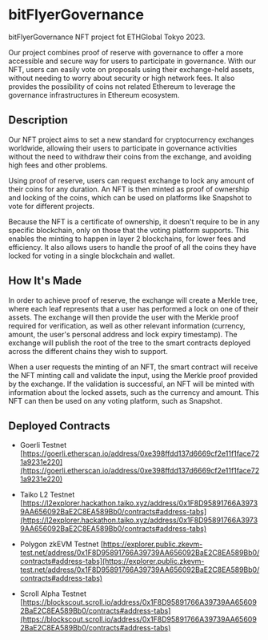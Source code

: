 # bitFlyerGovernance
bitFlyerGovernance NFT project fot ETHGlobal Tokyo 2023.

Our project combines proof of reserve with governance to offer a more accessible and secure way for users to participate in governance. With our NFT, users can easily vote on proposals using their exchange-held assets, without needing to worry about security or high network fees. It also provides the possibility of coins not related Ethereum to leverage the governance infrastructures in Ethereum ecosystem.

## Description
Our NFT project aims to set a new standard for cryptocurrency exchanges worldwide, allowing their users to participate in governance activities without the need to withdraw their coins from the exchange, and avoiding high fees and other problems.

Using proof of reserve, users can request exchange to lock any amount of their coins for any duration. An NFT is then minted as proof of ownership and locking of the coins, which can be used on platforms like Snapshot to vote for different projects.

Because the NFT is a certificate of ownership, it doesn't require to be in any specific blockchain, only on those that the voting platform supports. This enables the minting to happen in layer 2 blockchains, for lower fees and efficiency. It also allows users to handle the proof of all the coins they have locked for voting in a single blockchain and wallet.

## How It's Made
In order to achieve proof of reserve, the exchange will create a Merkle tree, where each leaf represents that a user has performed a lock on one of their assets. The exchange will then provide the user with the Merkle proof required for verification, as well as other relevant information (currency, amount, the user's personal address and lock expiry timestamp). The exchange will publish the root of the tree to the smart contracts deployed across the different chains they wish to support.

When a user requests the minting of an NFT, the smart contract will receive the NFT minting call and validate the input, using the Merkle proof provided by the exchange. If the validation is successful, an NFT will be minted with information about the locked assets, such as the currency and amount. This NFT can then be used on any voting platform, such as Snapshot.

## Deployed Contracts

* Goerli Testnet
[https://goerli.etherscan.io/address/0xe398ffdd137d6669cf2e11f1face721a9231e220](https://goerli.etherscan.io/address/0xe398ffdd137d6669cf2e11f1face721a9231e220)

* Taiko L2 Testnet
[https://l2explorer.hackathon.taiko.xyz/address/0x1F8D95891766A39739AA656092BaE2C8EA589Bb0/contracts#address-tabs](https://l2explorer.hackathon.taiko.xyz/address/0x1F8D95891766A39739AA656092BaE2C8EA589Bb0/contracts#address-tabs)

* Polygon zkEVM Testnet
[https://explorer.public.zkevm-test.net/address/0x1F8D95891766A39739AA656092BaE2C8EA589Bb0/contracts#address-tabs](https://explorer.public.zkevm-test.net/address/0x1F8D95891766A39739AA656092BaE2C8EA589Bb0/contracts#address-tabs)

* Scroll Alpha Testnet
[https://blockscout.scroll.io/address/0x1F8D95891766A39739AA656092BaE2C8EA589Bb0/contracts#address-tabs](https://blockscout.scroll.io/address/0x1F8D95891766A39739AA656092BaE2C8EA589Bb0/contracts#address-tabs)